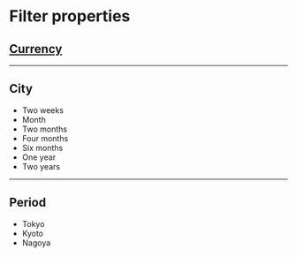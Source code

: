 # Filter properties
## **[Currency](https://www.exchangerate-api.com/docs/supported-currencies)**
___
## **City**
- Two weeks
- Month
- Two months
- Four months
- Six months
- One year
- Two years
___
## **Period**
- Tokyo
- Kyoto
- Nagoya
